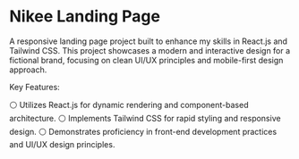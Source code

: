 # Nikee Landing Page

A responsive landing page project built to enhance my skills in React.js and Tailwind CSS. This project showcases a modern and interactive design for a fictional brand, focusing on clean UI/UX principles and mobile-first design approach.

Key Features:

 ⚪ Utilizes React.js for dynamic rendering and component-based architecture.
 ⚪ Implements Tailwind CSS for rapid styling and responsive design.
 ⚪ Demonstrates proficiency in front-end development practices and UI/UX design principles.
